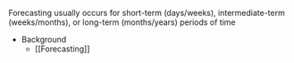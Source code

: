 Forecasting usually occurs for short-term (days/weeks), intermediate-term (weeks/months), or long-term (months/years) periods of time

- Background
	- [[Forecasting]]